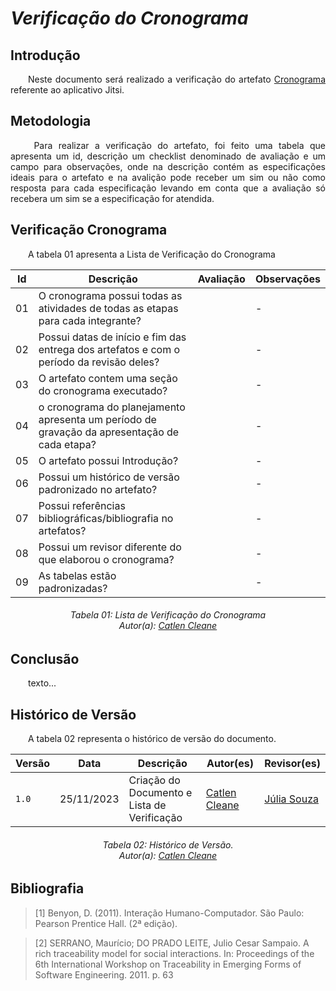 # ***Verificação do Cronograma***

## **Introdução**
<p align="justify">
&emsp;&emsp;Neste documento será realizado a verificação do artefato <a href="https://requisitos-de-software.github.io/2023.2-Jitsi/Planejamento/cronograma/">Cronograma</a> referente ao aplicativo Jitsi.
</p>

## **Metodologia**
<p align="justify">
&emsp;&emsp; Para realizar a verificação do artefato, foi feito uma tabela que apresenta um id, descrição um checklist denominado de avaliação e um campo para observações, onde na descrição contém as especificações ideais para o artefato e na avalição pode receber um sim ou não como resposta para cada especificação levando em conta que a avaliação só recebera um sim se a especificação for atendida.
</p>

## **Verificação Cronograma**
<p align="justify">
&emsp;&emsp;A tabela 01 apresenta a Lista de Verificação do Cronograma
</p>

| Id | Descrição                                                                                    | Avaliação | Observações |
|----|----------------------------------------------------------------------------------------------|-----------|-------------|
| 01 | O cronograma possui todas as atividades de todas as etapas para cada integrante?             |           | -           |
| 02 | Possui datas de início e fim das entrega dos artefatos e com o período da revisão deles?     |           | -           |
| 03 | O artefato contem uma seção do cronograma executado?                                         |           | -           |
| 04 | o cronograma do planejamento apresenta um período de gravação da apresentação de cada etapa? |           | -           |
| 05 | O artefato possui Introdução?                                                                |           | -           |
| 06 | Possui um histórico de versão padronizado no artefato?                                       |           | -           |
| 07 | Possui referências bibliográficas/bibliografia no artefatos?                                 |           | -           |
| 08 | Possui um revisor diferente do que elaborou o cronograma?                                    |           | -           |
| 09 | As tabelas estão padronizadas?                                                               |           | -           |

<p align="justify">
<h6 align = "center"> Tabela 01: Lista de Verificação do Cronograma
<br> Autor(a): <a href="https://github.com/catlenc">Catlen Cleane</a></h6>
</p>

## **Conclusão**
<p align="justify">
&emsp;&emsp;texto...

</p>

## **Histórico de Versão**
<p align="justify">
&emsp;&emsp;A tabela 02 representa o histórico de versão do documento.
</p>

| Versão | Data       | Descrição            | Autor(es)                                            | Revisor(es)                                   |
|--------|------------|----------------------|------------------------------------------------------|-----------------------------------------------|
| `1.0`  | 25/11/2023 | Criação do Documento e Lista de Verificação | [Catlen Cleane](https://github.com/catlenc) | [Júlia Souza](https://github.com/JuliaSSouza) |
<h6  align = "center"> Tabela 02: Histórico de Versão.
<br> Autor(a): <a href="https://github.com/catlenc">Catlen Cleane</a></h6>

## **Bibliografia**
>[1] Benyon, D. (2011). Interação Humano-Computador. São Paulo: Pearson Prentice Hall. (2ª edição).

>[2] SERRANO, Maurício; DO PRADO LEITE, Julio Cesar Sampaio. A rich traceability model for social interactions. In: Proceedings of the 6th International Workshop on Traceability in Emerging Forms of Software Engineering. 2011. p. 63